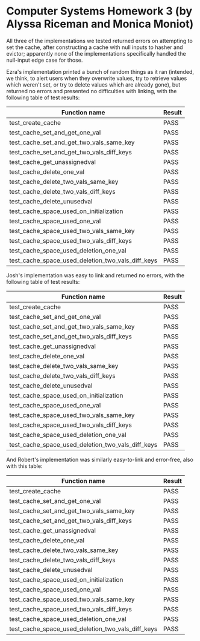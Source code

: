 # Computer Systems Homework 3 (by Alyssa Riceman and Monica Moniot)

All three of the implementations we tested returned errors on attempting to set the cache, after constructing a cache with null inputs to hasher and evictor; apparently none of the implementations specifically handled the null-input edge case for those.

Ezra's implementation printed a bunch of random things as it ran (intended, we think, to alert users when they overwrite values, try to retrieve values which weren't set, or try to delete values which are already gone), but returned no errors and presented no difficulties with linking, with the following table of test results:

Function name                                    |Result
---                                              |---
test_create_cache                                |PASS
test_cache_set_and_get_one_val                   |PASS
test_cache_set_and_get_two_vals_same_key         |PASS
test_cache_set_and_get_two_vals_diff_keys        |PASS
test_cache_get_unassignedval                     |PASS
test_cache_delete_one_val                        |PASS
test_cache_delete_two_vals_same_key              |PASS
test_cache_delete_two_vals_diff_keys             |PASS
test_cache_delete_unusedval                      |PASS
test_cache_space_used_on_initialization          |PASS
test_cache_space_used_one_val                    |PASS
test_cache_space_used_two_vals_same_key          |PASS
test_cache_space_used_two_vals_diff_keys         |PASS
test_cache_space_used_deletion_one_val           |PASS
test_cache_space_used_deletion_two_vals_diff_keys|PASS

Josh's implementation was easy to link and returned no errors, with the following table of test results:

Function name                                    |Result
---                                              |---
test_create_cache                                |PASS
test_cache_set_and_get_one_val                   |PASS
test_cache_set_and_get_two_vals_same_key         |PASS
test_cache_set_and_get_two_vals_diff_keys        |PASS
test_cache_get_unassignedval                     |PASS
test_cache_delete_one_val                        |PASS
test_cache_delete_two_vals_same_key              |PASS
test_cache_delete_two_vals_diff_keys             |PASS
test_cache_delete_unusedval                      |PASS
test_cache_space_used_on_initialization          |PASS
test_cache_space_used_one_val                    |PASS
test_cache_space_used_two_vals_same_key          |PASS
test_cache_space_used_two_vals_diff_keys         |PASS
test_cache_space_used_deletion_one_val           |PASS
test_cache_space_used_deletion_two_vals_diff_keys|PASS

And Robert's implementation was similarly easy-to-link and error-free, also with this table:

Function name                                    |Result
---                                              |---
test_create_cache                                |PASS
test_cache_set_and_get_one_val                   |PASS
test_cache_set_and_get_two_vals_same_key         |PASS
test_cache_set_and_get_two_vals_diff_keys        |PASS
test_cache_get_unassignedval                     |PASS
test_cache_delete_one_val                        |PASS
test_cache_delete_two_vals_same_key              |PASS
test_cache_delete_two_vals_diff_keys             |PASS
test_cache_delete_unusedval                      |PASS
test_cache_space_used_on_initialization          |PASS
test_cache_space_used_one_val                    |PASS
test_cache_space_used_two_vals_same_key          |PASS
test_cache_space_used_two_vals_diff_keys         |PASS
test_cache_space_used_deletion_one_val           |PASS
test_cache_space_used_deletion_two_vals_diff_keys|PASS